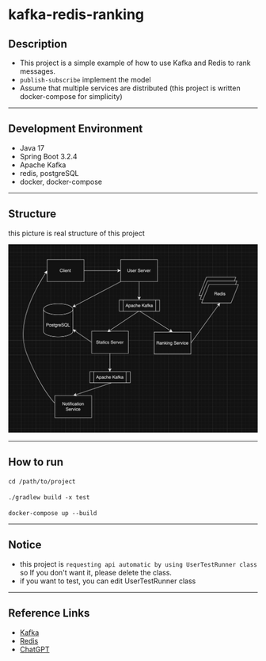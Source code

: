 # kafka-redis-ranking


## Description

- This project is a simple example of how to use Kafka and Redis to rank messages.
- `publish-subscribe` implement the model
- Assume that multiple services are distributed (this project is written docker-compose for simplicity)
---


## Development Environment

- Java 17
- Spring Boot 3.2.4
- Apache Kafka
- redis, postgreSQL
- docker, docker-compose
---


## Structure

this picture is real structure of this project
 
![structure](src/main/resources/static/architecture.png)

---


## How to run

```angular2html
cd /path/to/project

./gradlew build -x test

docker-compose up --build
```
---


## Notice

- this project is `requesting api automatic by using UserTestRunner class` so If you don't want it, please delete the class.
- if you want to test, you can edit UserTestRunner class
---


## Reference Links

- [Kafka](https://kafka.apache.org/)
- [Redis](https://redis.io/docs/latest/develop/use/)
- [ChatGPT](https://chat.openai.com/)
